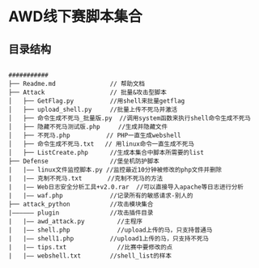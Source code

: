 # AWD线下赛脚本集合
## 目录结构
<pre><code>
###########
├── Readme.md               // 帮助文档 
├── Attack                  // 批量&攻击型脚本
│   ├── GetFlag.py          //用shell来批量getflag
│   ├── upload_shell.py     //批量上传不死马并激活
│   ├── 命令生成不死马_批量版.py  //调用system函数来执行shell命令生成不死马
│   ├── 隐藏不死马测试版.php     //生成并隐藏文件
│   ├── 不死马.php          // PHP一直生成webshell
│   ├── 命令生成不死马.txt   // 用linux命令一直生成不死马
│   ├── ListCreate.php      //生成本集合中脚本所需要的list
├── Defense                 //堡垒机防护脚本
|   |—— linux文件监控脚本.py //监控最近10分钟被修改的php文件并删除
|   |—— 克制不死马.txt       //克制不死马的方法
|   |—— Web日志安全分析工具+v2.0.rar  //可以直接导入apache等日志进行分析
|   |—— waf.php             //记录所有的敏感请求-别人的
├── attack_python           //攻击模块集合
|—————— plugin	            //攻击插件目录
|   |—— awd_attack.py	      //主程序
|   |—— shell.php	          //upload上传的马，只支持普通马
|   |—— shell1.php	        //upload1上传的马，只支持不死马
|   |—— tips.txt	          //比赛中要修改的点
|   |—— webshell.txt        //shell_list的样本
</code></pre>

